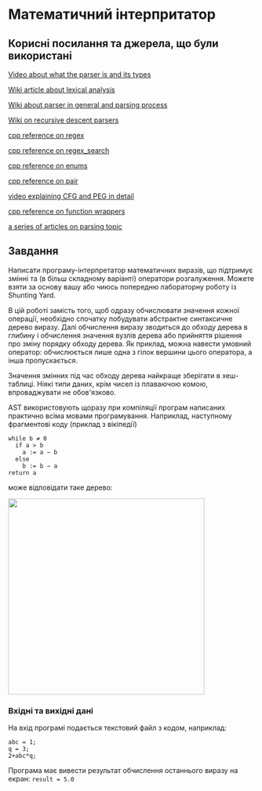 # Математичний інтерпритатор

## Корисні посилання та джерела, що були використані

[Video about what the parser is and its types](https://www.youtube.com/watch?v=OIKL6wFjFOo)

[Wiki article about lexical analysis](https://en.wikipedia.org/wiki/Lexical_analysis)

[Wiki about parser in general and parsing process](https://en.wikipedia.org/wiki/Parsing)

[Wiki on recursive descent parsers](https://en.wikipedia.org/wiki/Recursive_descent_parser)

[cpp reference on regex](https://en.cppreference.com/w/cpp/regex)

[cpp reference on regex_search](https://en.cppreference.com/w/cpp/regex/regex_search)

[cpp reference on enums](https://en.cppreference.com/w/cpp/language/enum)

[cpp reference on pair](https://en.cppreference.com/w/cpp/utility/pair)

[video explaining CFG and PEG in detail](https://www.youtube.com/watch?v=lJcK9-0daBY)

[cpp reference on function wrappers](https://en.cppreference.com/w/cpp/utility/functional/function)

[a series of articles on parsing topic](https://inspirnathan.com/posts/149-math-expression-parser-in-javascript)

## Завдання

Написати програму-інтерпретатор математичних виразів, що підтримує змінні та (в більш складному варіанті) оператори розгалуження. Можете взяти за основу вашу або чиюсь попередню лабораторну роботу із Shunting Yard.

В цій роботі замість того, щоб одразу обчислювати значення кожної операції, необхідно спочатку побудувати абстрактне синтаксичне дерево виразу. Далі обчислення виразу зводиться до обходу дерева в глибину і обчислення значення вузлів дерева або прийняття рішення про зміну порядку обходу дерева. Як приклад, можна навести умовний оператор: обчислюється лише одна з гілок вершини цього оператора, а інша пропускається.

Значення змінних під час обходу дерева найкраще зберігати в хеш-таблиці. Ніякі типи даних, крім чисел із плаваючою комою, впроваджувати не обов\'язково.

AST використовують щоразу при компіляції програм написаних практично всіма мовами програмування. Наприклад, наступному фрагментові коду (приклад з вікіпедії)

```
while b ≠ 0
  if a > b
    a := a − b
  else
    b := b − a
return a
```

може відповідати таке дерево:

<img src="https://upload.wikimedia.org/wikipedia/commons/thumb/c/c7/Abstract_syntax_tree_for_Euclidean_algorithm.svg/1024px-Abstract_syntax_tree_for_Euclidean_algorithm.svg.png" height="400">

### Вхідні та вихідні дані

На вхід програмі подається текстовий файл з кодом, наприклад:

```
abc = 1;
q = 3;
2+abc*q;
```

Програма має вивести результат обчислення останнього виразу на екран:
`result = 5.0`
